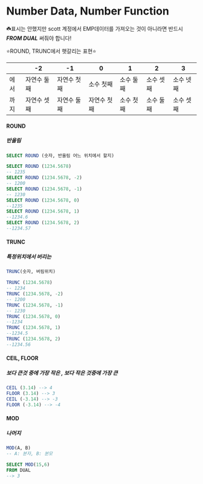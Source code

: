 



# Number Data,  Number Function

☘️표시는 안했지만 scott 계정에서 EMP데이터를 가져오는 것이 아니라면 반드시 ***FROM DUAL*** 써줘야 합니다! 



⭐️ROUND, TRUNC에서 햇갈리는 표현⭐️

|      | -2          | -1          | 0           | 1         | 2         | 3         |
| ---- | ----------- | ----------- | ----------- | --------- | --------- | --------- |
| 에서 | 자연수 둘째 | 자연수 첫째 | 소수 첫째   | 소수 둘째 | 소수 셋째 | 소수 넷째 |
| 까지 | 자연수 셋째 | 자연수 둘째 | 자연수 첫째 | 소수 첫째 | 소수 둘째 | 소수 셋째 |



#### ROUND

##### 반올림

~~~SQL
SELECT ROUND (숫자, 반올림 어느 위치에서 할지)

SELECT ROUND (1234.5678)
-- 1235
SELECT ROUND (1234.5678, -2)
-- 1200
SELECT ROUND (1234.5678, -1)
-- 1230
SELECT ROUND (1234.5678, 0)
--1235
SELECT ROUND (1234.5678, 1)
--1234.6
SELECT ROUND (1234.5678, 2)
--1234.57
~~~



#### TRUNC

##### 특정위치에서 버리는

~~~sql
TRUNC(숫자, 버림위치)

TRUNC (1234.5678)
-- 1234
TRUNC (1234.5678, -2)
-- 1200
TRUNC (1234.5678, -1)
-- 1230
TRUNC (1234.5678, 0)
--1234
TRUNC (1234.5678, 1)
--1234.5
TRUNC (1234.5678, 2)
--1234.56
~~~



####  CEIL,                            FLOOR

##### 보다 큰것 중에 가장 작은 ,       보다 작은 것중에 가장 큰 

~~~sql
CEIL (3.14) --> 4
FLOOR (3.14) --> 3
CEIL (-3.14) --> -3
FLOOR (-3.14) --> -4

~~~



#### MOD 

##### 나머지

~~~sql
MOD(A, B) 
-- A: 분자, B: 분모

SELECT MOD(15,6)
FROM DUAL
--> 3
~~~
